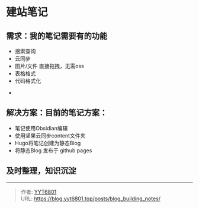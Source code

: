 # 建站笔记



## 需求：我的笔记需要有的功能
- 搜索查询
- 云同步
- 图片/文件 直接拖拽，无需oss
- 表格格式
- 代码格式化
- ~~~随意排版~~~ （避免混乱）

## 解决方案：目前的笔记方案：
* 笔记使用Obsidian编辑
* 使用坚果云同步content文件夹
* Hugo将笔记创建为静态Blog
* 将静态Blog 发布于 github pages

## 及时整理，知识沉淀

---

> 作者: [YYT6801](https://blog.yyt6801.top/)  
> URL: https://blog.yyt6801.top/posts/blog_building_notes/  

